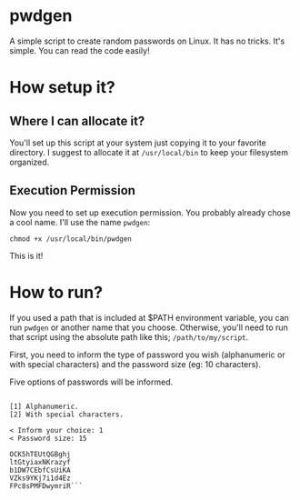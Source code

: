 # pwdgen
A simple script to create random passwords on Linux. It has no tricks. It's simple. You can read the code easily!


# How setup it?

## Where I can allocate it?

You'll set up this script at your system just copying it to your favorite directory. I suggest to allocate it at `/usr/local/bin` to keep your filesystem organized.

## Execution Permission

Now you need to set up execution permission. You probably already chose a cool name. I'll use the name `pwdgen`:

`chmod +x /usr/local/bin/pwdgen`

This is it!

# How to run?

If you used a path that is included at $PATH environment variable, you can run `pwdgen` or another name that you choose. Otherwise, you'll need to run that script using the absolute path like this; `/path/to/my/script`.

First, you need to inform the type of password you wish (alphanumeric or with special characters) and the password size (eg: 10 characters).

Five options of passwords will be informed.

```w1l@mandragora:~> pwdgen 

[1] Alphanumeric.
[2] With special characters.

< Inform your choice: 1
< Password size: 15

OCK5hTEUtQGBghj
ltGtyiaxNKrazyf
b1DW7CEbfCsUiKA
VZks9YKj7i1d4Ez
FPc8sPMFDwymriR```
